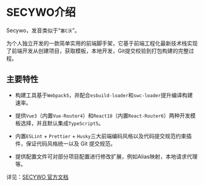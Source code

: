 # SECYWO介绍

Secywo，发音类似于“`塞C沃`”。

为个人独立开发的一款简单实用的前端脚手架，它基于前端工程化最新技术栈实现了前端开发从创建项目，获取模板，本地开发，Git提交校验到打包构建的完整过程。


## 主要特性

- 构建工具基于`Webpack5`，并配合`esbuild-loader`和`swc-loader`提升编译构建速率。

- 提供`Vue3`（内置`Vue-Router4`）和`React18`（内置`React-Router6`）两种开发模板选择，并且默认集成`TypeScript5`。

- 内置`ESLint` + `Prettier` + `Husky`三大前端编码风格以及代码提交规范约束插件，保证代码风格统一以及 Git 提交规范。

- 提供配置文件可对部分项目配置进行修改扩展，例如Alias映射，本地请求代理等。


详见：[SECYWO 官方文档](https://fanlaboy.gitee.io/secywo-docs/)

